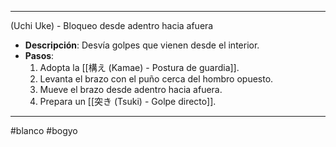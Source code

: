 
---



(Uchi Uke) - Bloqueo desde adentro hacia afuera
- **Descripción**: Desvía golpes que vienen desde el interior.
- **Pasos**:
  1. Adopta la [[構え (Kamae) - Postura de guardia]].
  2. Levanta el brazo con el puño cerca del hombro opuesto.
  3. Mueve el brazo desde adentro hacia afuera.
  4. Prepara un [[突き (Tsuki) - Golpe directo]].



---

#blanco #bogyo 
